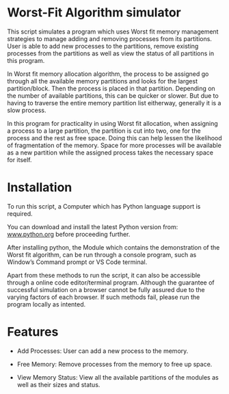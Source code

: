 # Worst-Fit Algorithm simulator

This script simulates a program which uses Worst fit memory management strategies to manage adding and removing processes from its partitions. User is able to add new processes to the partitions, remove existing processes from the partitions as well as view the status of all partitions in this program.

In Worst fit memory allocation algorithm, the process to be assigned go through all the available memory partitions and looks for the largest partition/block. Then the process is placed in that partition. Depending on the number of available partitions, this can be quicker or slower. But due to having to traverse the entire memory partition list eitherway, generally it is a slow process.

In this program for practicality in using Worst fit allocation, when assigning a process to a large partition, the partition is cut into two, one for the process and the rest as free space. Doing this can help lessen the likelihood of fragmentation of the memory. Space for more processes will be available as a new partition while the assigned process takes the necessary space for itself.

# Installation

To run this script, a Computer which has Python language support is required.

You can download and install the latest Python version from: www.python.org before proceeding further.

After installing python, the Module which contains the demonstration of the Worst fit algorithm, can be run through a console program, such as Window’s Command prompt or VS Code terminal.

Apart from these methods to run the script, it can also be accessible through a online code editor/terminal program. Although the guarantee of successful simulation on a browser cannot be fully assured due to the varying factors of each browser. If such methods fail, please run the program locally as intented.

# Features

- Add Processes: User can add a new process to the memory.

- Free Memory: Remove processes from the memory to free up space.

- View Memory Status: View all the available partitions of the modules as well as their sizes and status.

#
